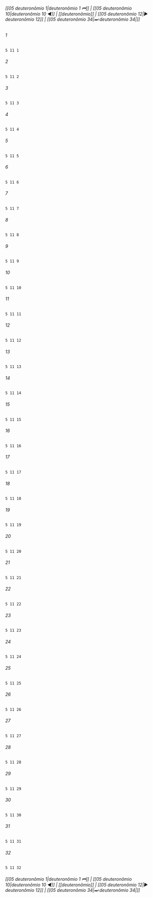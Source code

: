 
###### [[05 deuteronômio 1|deuteronômio 1 ⏮]] | [[05 deuteronômio 10|deuteronômio 10 ◀]] | [[deuteronômio]] | [[05 deuteronômio 12|▶ deuteronômio 12]] | [[05 deuteronômio 34|⏭ deuteronômio 34|]]

###### 1
``` verse
5 11 1 
```
###### 2
``` verse
5 11 2 
```
###### 3
``` verse
5 11 3 
```
###### 4
``` verse
5 11 4 
```
###### 5
``` verse
5 11 5 
```
###### 6
``` verse
5 11 6 
```
###### 7
``` verse
5 11 7 
```
###### 8
``` verse
5 11 8 
```
###### 9
``` verse
5 11 9 
```
###### 10
``` verse
5 11 10 
```
###### 11
``` verse
5 11 11 
```
###### 12
``` verse
5 11 12 
```
###### 13
``` verse
5 11 13 
```
###### 14
``` verse
5 11 14 
```
###### 15
``` verse
5 11 15 
```
###### 16
``` verse
5 11 16 
```
###### 17
``` verse
5 11 17 
```
###### 18
``` verse
5 11 18 
```
###### 19
``` verse
5 11 19 
```
###### 20
``` verse
5 11 20 
```
###### 21
``` verse
5 11 21 
```
###### 22
``` verse
5 11 22 
```
###### 23
``` verse
5 11 23 
```
###### 24
``` verse
5 11 24 
```
###### 25
``` verse
5 11 25 
```
###### 26
``` verse
5 11 26 
```
###### 27
``` verse
5 11 27 
```
###### 28
``` verse
5 11 28 
```
###### 29
``` verse
5 11 29 
```
###### 30
``` verse
5 11 30 
```
###### 31
``` verse
5 11 31 
```
###### 32
``` verse
5 11 32 
```

###### [[05 deuteronômio 1|deuteronômio 1 ⏮]] | [[05 deuteronômio 10|deuteronômio 10 ◀]] | [[deuteronômio]] | [[05 deuteronômio 12|▶ deuteronômio 12]] | [[05 deuteronômio 34|⏭ deuteronômio 34|]]

